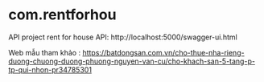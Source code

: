 # com.rentforhou
API project rent for house
API: http://localhost:5000/swagger-ui.html


Web mẫu tham khảo : https://batdongsan.com.vn/cho-thue-nha-rieng-duong-chuong-duong-phuong-nguyen-van-cu/cho-khach-san-5-tang-p-tp-qui-nhon-pr34785301

